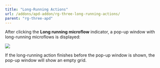 ```yaml
---
title: "Long-Running Actions"
url: /addons/apd-addon/rg-three-long-running-actions/
parent: "rg-three-apd"
---
```


After clicking the **Long running microflow** indicator, a pop-up window with long-running microflows is displayed:

 ![](/attachments/addons/apd-addon/rg-apd/rg-three-apd/rg-three-long-running-actions/long-running-actions.png)

If the long-running action finishes before the pop-up window is shown, the pop-up window will show an empty grid.

